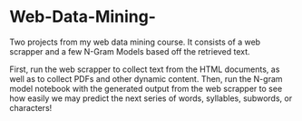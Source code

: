 # Web-Data-Mining-
Two projects from my web data mining course.  It consists of a web scrapper and a few N-Gram Models based off the retrieved text.

First, run the web scrapper to collect text from the HTML documents, as well as to collect PDFs and other dynamic content.  Then, run the N-gram model notebook with the generated output from the web scrapper to see how easily we may predict the next series of words, syllables, subwords, or characters!  
